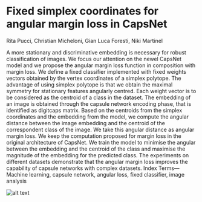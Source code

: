 # Fixed simplex coordinates for angular margin loss in CapsNet
Rita Pucci, Christian Micheloni, Gian Luca Foresti, Niki Martinel


A more stationary and discriminative embedding
is necessary for robust classification of images. We focus our
attention on the newel CapsNet model and we propose the
angular margin loss function in composition with margin loss.
We define a fixed classifier implemented with fixed weights
vectors obtained by the vertex coordinates of a simplex polytope.
The advantage of using simplex polytope is that we obtain the
maximal symmetry for stationary features angularly centred.
Each weight vector is to be considered as the centroid of a class in
the dataset. The embedding of an image is obtained through the
capsule network encoding phase, that is identified as digitcaps
matrix. Based on the centroids from the simplex coordinates
and the embedding from the model, we compute the angular
distance between the image embedding and the centroid of the
correspondent class of the image. We take this angular distance
as angular margin loss. We keep the computation proposed for
margin loss in the original architecture of CapsNet. We train
the model to minimise the angular between the embedding and
the centroid of the class and maximise the magnitude of the
embedding for the predicted class. The experiments on different
datasets demonstrate that the angular margin loss improves the
capability of capsule networks with complex datasets.
Index Terms—Machine learning, capsule network, angular loss,
fixed classifier, image analysis


![alt text](https://github.com/Riretta/Angle_Loss/master/Caps_Angle_FC10_2.jpg?raw=true)

